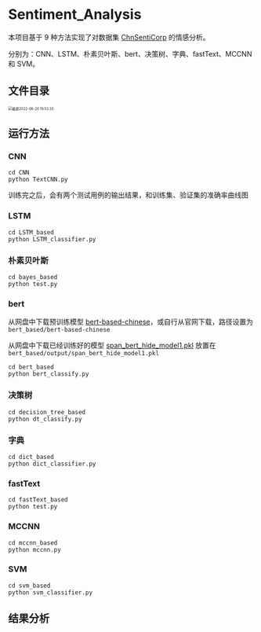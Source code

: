 # Sentiment_Analysis

本项目基于 9 种方法实现了对数据集 [ChnSentiCorp]() 的情感分析。

分别为：CNN、LSTM、朴素贝叶斯、bert、决策树、字典、fastText、MCCNN 和 SVM。



## 文件目录

<img src="https://tva1.sinaimg.cn/large/e6c9d24ely1h3eyebj588j20ns12adj6.jpg" alt="截屏2022-06-20 19.53.33" style="zoom:50%;" />  



## 运行方法

### CNN

```
cd CNN
python TextCNN.py
```

训练完之后，会有两个测试用例的输出结果，和训练集、验证集的准确率曲线图



### LSTM

```
cd LSTM_based
python LSTM_classifier.py
```



### 朴素贝叶斯

```
cd bayes_based
python test.py
```



### bert

从网盘中下载预训练模型 [bert-based-chinese](https://drive.google.com/drive/folders/1QEHXYpgdPzjP95sTTnXSDyA0Cx8zmaR6?usp=sharing)，或自行从官网下载，路径设置为 `bert_based/bert-based-chinese`

从网盘中下载已经训练好的模型 [span_bert_hide_model1.pkl](https://drive.google.com/drive/folders/1QEHXYpgdPzjP95sTTnXSDyA0Cx8zmaR6?usp=sharing) 放置在`bert_based/output/span_bert_hide_model1.pkl`

```
cd bert_based
python bert_classify.py
```



### 决策树

```
cd decision_tree_based
python dt_classify.py
```



### 字典

```
cd dict_based
python dict_classifier.py
```



### fastText

```
cd fastText_based
python test.py
```



### MCCNN

```
cd mccnn_based
python mccnn.py
```



### SVM

```
cd svm_based
python svm_classifier.py
```





## 结果分析

